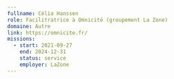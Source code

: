 ```yaml
---
fullname: Célia Hanssen
role: Facilitratrice à Omnicité (groupement La Zone)
domaine: Autre
link: https://omnicite.fr/
missions:
  - start: 2021-09-27
    end: 2024-12-31
    status: service
    employer: LaZone
---
```

